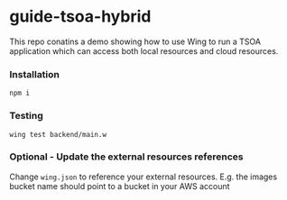 # guide-tsoa-hybrid

This repo conatins a demo showing how to use Wing to run a TSOA application which can access both local resources and cloud resources.

### Installation

`npm i`

### Testing

`wing test backend/main.w`

### Optional - Update the external resources references

Change `wing.json` to reference your external resources. E.g. the images bucket name should point to a bucket in your AWS account